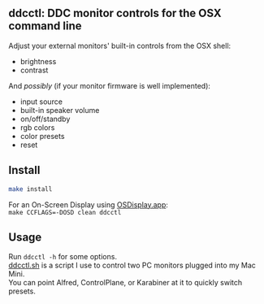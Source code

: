 ddcctl: DDC monitor controls for the OSX command line
----
Adjust your external monitors' built-in controls from the OSX shell:  
* brightness  
* contrast  

And *possibly* (if your monitor firmware is well implemented):  
* input source  
* built-in speaker volume  
* on/off/standby 
* rgb colors
* color presets
* reset 

Install
----
```bash
make install
```

For an On-Screen Display using [OSDisplay.app](https://github.com/zulu-entertainment/OSDisplay):  
`make CCFLAGS=-DOSD clean ddcctl`

Usage
----
Run `ddcctl -h` for some options.  
[ddcctl.sh](/ddcctl.sh) is a script I use to control two PC monitors plugged into my Mac Mini.  
You can point Alfred, ControlPlane, or Karabiner at it to quickly switch presets.  
